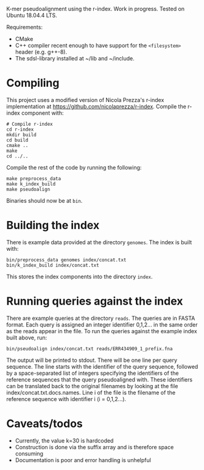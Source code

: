 K-mer pseudoalignment using the r-index. Work in progress. Tested on Ubuntu 18.04.4 LTS.

Requirements: 

* CMake
* C++ compiler recent enough to have support for the `<filesystem>` header (e.g. g++-8).
* The sdsl-library installed at ~/lib and ~/include.

# Compiling

This project uses a modified version of Nicola Prezza's r-index implementation at https://github.com/nicolaprezza/r-index.
Compile the r-index component with:

```
# Compile r-index
cd r-index
mkdir build
cd build
cmake ..
make
cd ../..
```

Compile the rest of the code by running the following:

```
make preprocess_data 
make k_index_build 
make pseudoalign 
```

Binaries should now be at `bin`.

# Building the index

There is example data provided at the directory `genomes`. The index is built with:

```
bin/preprocess_data genomes index/concat.txt
bin/k_index_build index/concat.txt
```


This stores the index components into the directory `index`.

# Running queries against the index

There are example queries at the directory `reads`. The queries are in FASTA format. Each query is assigned
an integer identifier 0,1,2... in the same order as the reads appear in the file. To run the queries against 
the example index built above, run:

```
bin/pseudoalign index/concat.txt reads/ERR434909_1_prefix.fna
```

The output will be printed to stdout. There will be one line per query sequence. The line starts with
the identifier of the query sequence, followed by a space-separated list of integers specifying the identifiers
of the reference sequences that the query pseudoaligned with. These identifiers can be translated back to the
original filenames by looking at the file index/concat.txt.docs.names. Line i of the file is the filename of
the reference sequence with identifier i (i = 0,1,2...).

# Caveats/todos

* Currently, the value k=30 is hardcoded
* Construction is done via the suffix array and is therefore space consuming
* Documentation is poor and error handling is unhelpful
